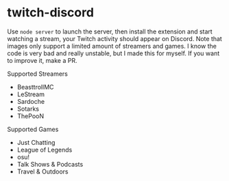 # twitch-discord
Use `node server` to launch the server, then install the extension and start watching a stream, your Twitch activity should appear on Discord. Note that images only support a limited amount of streamers and games.
I know the code is very bad and really unstable, but I made this for myself. If you want to improve it, make a PR.

Supported Streamers
- BeasttrollMC
- LeStream
- Sardoche
- Sotarks
- ThePooN

Supported Games
- Just Chatting
- League of Legends
- osu!
- Talk Shows & Podcasts
- Travel & Outdoors
